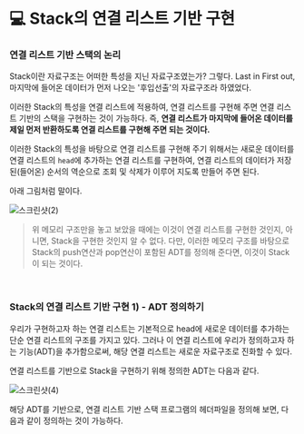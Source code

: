 # 💻 Stack의 연결 리스트 기반 구현
### 연결 리스트 기반 스택의 논리
Stack이란 자료구조는 어떠한 특성을 지닌 자료구조였는가? 그렇다. Last in First out, 마지막에 들어온 데이터가 먼저 나오는 '후입선출'의 자료구조라 하였었다.<br>

이러한 Stack의 특성을 연결 리스트에 적용하여, 연결 리스트를 구현해 주면 연결 리스트 기반의 스택을 구현하는 것이 가능하다. 즉, **연결 리스트가 마지막에 들어온 데이터를 제일 먼저 반환하도록 연결 리스트를 구현해 주면 되는 것이다.** <br>

이러한 Stack의 특성을 바탕으로 연결 리스트를 구현해 주기 위해서는 새로운 데이터를 연결 리스트의 `head`에  추가하는 연결 리스트를 구현하여, 연결 리스트의 데이터가 저장된(들어온) 순서의 역순으로 조회 및 삭제가 이루어 지도록 만들어 주면 된다.<br>

아래 그림처럼 말이다.<br>

![스크린샷(2)](https://github.com/Yoonsik-2002/data-structure-study/assets/83572199/7fe0373b-e8fc-40d9-83fa-8e61b3da5897)<br>

> 위 메모리 구조만을 놓고 보았을 때에는 이것이 연결 리스트를 구현한 것인지, 아니면, Stack을 구현한 것인지 알 수 없다.
> 다만, 이러한 메모리 구조를 바탕으로 Stack의 push연산과 pop연산이 포함된 ADT를 정의해 준다면, 이것이 Stack이 되는 것이다.

<br>

### Stack의 연결 리스트 기반 구현 1) - ADT 정의하기
우리가 구현하고자 하는 연결 리스트는 기본적으로 head에 새로운 데이터를 추가하는 단순 연결 리스트의 구조를 가지고 있다. 그러나 이 연결 리스트에 우리가 정의하고자 하는 기능(ADT)을 추가함으로써, 해당 연결 리스트는 새로운 자료구조로 진화할 수 있다.<br>

연결 리스트를 기반으로 Stack을 구현하기 위해 정의한 ADT는 다음과 같다.<br>

![스크린샷(4)](https://github.com/Yoonsik-2002/data-structure-study/assets/83572199/1cbd4943-ad94-4eca-bbb6-6bd678039b4d)

해당 ADT를 기반으로, 연결 리스트 기반 스택 프로그램의 헤더파일을 정의해 보면, 다음과 같이 정의하는 것이 가능하다.<br>


